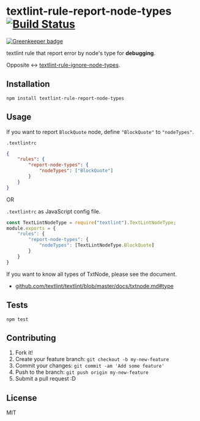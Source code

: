 # textlint-rule-report-node-types [![Build Status](https://travis-ci.org/textlint/textlint-rule-report-node-types.svg?branch=master)](https://travis-ci.org/textlint/textlint-rule-report-node-types)

[![Greenkeeper badge](https://badges.greenkeeper.io/textlint/textlint-rule-report-node-types.svg)](https://greenkeeper.io/)

textlint rule that report error by node's type for **debugging**.

Opposite <-> [textlint-rule-ignore-node-types](https://github.com/textlint/textlint-rule-ignore-node-types "textlint-rule-ignore-node-types").

## Installation

    npm install textlint-rule-report-node-types

## Usage

If you want to report `BlockQuote` node, define `"BlockQuote"` to `"nodeTypes"`.

`.textlintrc`

```json
{
    "rules": {
        "report-node-types": {
            "nodeTypes": ["BlockQuote"]
        }
    }
}
```

OR

`.textlintrc` as JavaScript config file.

```js
const TextLintNodeType = require("textlint").TextLintNodeType;
module.exports = {
    "rules": {
        "report-node-types": {
            "nodeTypes": [TextLintNodeType.BlockQuote]
        }
    }
}
```

If you want to know all types of TxtNode, please see the document.

- [github.com/textlint/textlint/blob/master/docs/txtnode.md#type](https://github.com/textlint/textlint/blob/master/docs/txtnode.md#type)

## Tests

    npm test

## Contributing

1. Fork it!
2. Create your feature branch: `git checkout -b my-new-feature`
3. Commit your changes: `git commit -am 'Add some feature'`
4. Push to the branch: `git push origin my-new-feature`
5. Submit a pull request :D

## License

MIT
